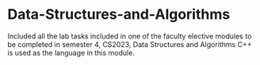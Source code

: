 # Data-Structures-and-Algorithms
Included all the lab tasks included in one of the faculty elective modules to be completed in semester 4, CS2023, Data Structures and Algorithms
C++ is used as the language in this module.
